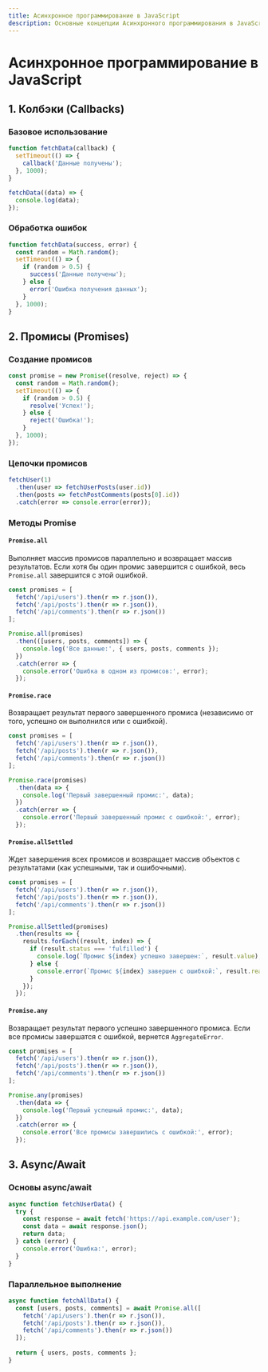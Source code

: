 ```yaml
---
title: Асинхронное программирование в JavaScript
description: Основные концепции Асинхронного программирования в JavaScript
---
```


# Асинхронное программирование в JavaScript

## 1. Колбэки (Callbacks)

### Базовое использование
```javascript
function fetchData(callback) {
  setTimeout(() => {
    callback('Данные получены');
  }, 1000);
}

fetchData((data) => {
  console.log(data);
});
```

### Обработка ошибок
```javascript
function fetchData(success, error) {
  const random = Math.random();
  setTimeout(() => {
    if (random > 0.5) {
      success('Данные получены');
    } else {
      error('Ошибка получения данных');
    }
  }, 1000);
}
```

## 2. Промисы (Promises)

### Создание промисов
```javascript
const promise = new Promise((resolve, reject) => {
  const random = Math.random();
  setTimeout(() => {
    if (random > 0.5) {
      resolve('Успех!');
    } else {
      reject('Ошибка!');
    }
  }, 1000);
});
```

### Цепочки промисов
```javascript
fetchUser(1)
  .then(user => fetchUserPosts(user.id))
  .then(posts => fetchPostComments(posts[0].id))
  .catch(error => console.error(error));
```

### Методы Promise

#### `Promise.all`
Выполняет массив промисов параллельно и возвращает массив результатов. Если хотя бы один промис завершится с ошибкой, весь `Promise.all` завершится с этой ошибкой.

```javascript
const promises = [
  fetch('/api/users').then(r => r.json()),
  fetch('/api/posts').then(r => r.json()),
  fetch('/api/comments').then(r => r.json())
];

Promise.all(promises)
  .then(([users, posts, comments]) => {
    console.log('Все данные:', { users, posts, comments });
  })
  .catch(error => {
    console.error('Ошибка в одном из промисов:', error);
  });
```

#### `Promise.race`
Возвращает результат первого завершенного промиса (независимо от того, успешно он выполнился или с ошибкой).

```javascript
const promises = [
  fetch('/api/users').then(r => r.json()),
  fetch('/api/posts').then(r => r.json()),
  fetch('/api/comments').then(r => r.json())
];

Promise.race(promises)
  .then(data => {
    console.log('Первый завершенный промис:', data);
  })
  .catch(error => {
    console.error('Первый завершенный промис с ошибкой:', error);
  });
```

#### `Promise.allSettled`
Ждет завершения всех промисов и возвращает массив объектов с результатами (как успешными, так и ошибочными).

```javascript
const promises = [
  fetch('/api/users').then(r => r.json()),
  fetch('/api/posts').then(r => r.json()),
  fetch('/api/comments').then(r => r.json())
];

Promise.allSettled(promises)
  .then(results => {
    results.forEach((result, index) => {
      if (result.status === 'fulfilled') {
        console.log(`Промис ${index} успешно завершен:`, result.value);
      } else {
        console.error(`Промис ${index} завершен с ошибкой:`, result.reason);
      }
    });
  });
```

#### `Promise.any`
Возвращает результат первого успешно завершенного промиса. Если все промисы завершатся с ошибкой, вернется `AggregateError`.

```javascript
const promises = [
  fetch('/api/users').then(r => r.json()),
  fetch('/api/posts').then(r => r.json()),
  fetch('/api/comments').then(r => r.json())
];

Promise.any(promises)
  .then(data => {
    console.log('Первый успешный промис:', data);
  })
  .catch(error => {
    console.error('Все промисы завершились с ошибкой:', error);
  });
```

## 3. Async/Await

### Основы async/await
```javascript
async function fetchUserData() {
  try {
    const response = await fetch('https://api.example.com/user');
    const data = await response.json();
    return data;
  } catch (error) {
    console.error('Ошибка:', error);
  }
}
```

### Параллельное выполнение
```javascript
async function fetchAllData() {
  const [users, posts, comments] = await Promise.all([
    fetch('/api/users').then(r => r.json()),
    fetch('/api/posts').then(r => r.json()),
    fetch('/api/comments').then(r => r.json())
  ]);
  
  return { users, posts, comments };
}
```
